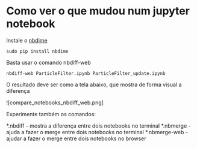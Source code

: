 # Como ver o que mudou num jupyter notebook

Instale o [nbdime](https://github.com/jupyter/nbdime) 

	sudo pip install nbdime


Basta usar o comando nbdiff-web

	nbdiff-web ParticleFilter.ipynb ParticleFilter_update.ipynb


O resultado deve ser como a tela abaixo, que mostra de forma visual a diferença 

![compare_notebooks_nbdiff_web.png]


Experimente também os comandos:

*.nbdiff - mostra a diferença entre dois notebooks no terminal
*.nbmerge - ajuda a fazer o merge entre dois notebooks no terminal
*.nbmerge-web - ajudar a fazer o merge entre dois notebooks no browser
